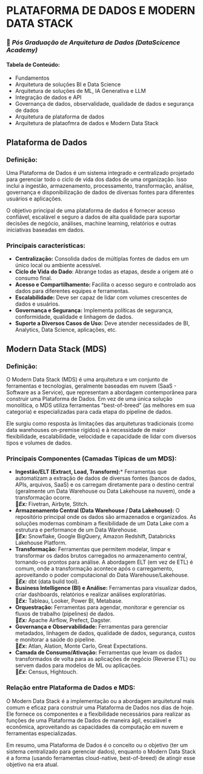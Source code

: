 # PLATAFORMA DE DADOS E MODERN DATA STACK

### 🚀 ***Pós Graduação de Arquitetura de Dados (DataScicence Academy)***

#### Tabela de Conteúdo:
- Fundamentos
- Arquitetura de soluções BI e Data Science
- Arquitetura de soluções de ML, IA Generativa e LLM
- Integração de dados e API
- Governança de dados, observalidade, qualidade de dados e segurança de dados
- Arquitetura de plataforma de dados
- Arquitetura de plataofmra de dados e Modern Data Stack


## Plataforma de Dados 
### Definição:
Uma Plataforma de Dados é um sistema integrado e centralizado projetado para gerenciar todo o ciclo de vida dos dados de uma organização. Isso inclui a ingestão, armazenamento, processamento, transformação, análise, governança e disponibilização de dados de diversas fontes para diferentes usuários e aplicações.

O objetivo principal de uma plataforma de dados é fornecer acesso confiável, escalável e seguro a dados de alta qualidade para suportar decisões de negócio, análises, machine learning, relatórios e outras iniciativas baseadas em dados.

### Principais características:
- **Centralização:** Consolida dados de múltiplas fontes de dados em um único local ou ambiente acessível.
- **Ciclo de Vida do Dado**: Abrange todas as etapas, desde a origem até o consumo final.
- **Acesso e Compartilhamento:** Facilita o acesso seguro e controlado aos dados para diferentes equipes e ferramentas.
- **Escalabilidade:** Deve ser capaz de lidar com volumes crescentes de dados e usuários.
- **Governança e Segurança:** Implementa políticas de segurança, conformidade, qualidade e linhagem de dados.
- **Suporte a Diversos Casos de Uso:** Deve atender necessidades de BI, Analytics, Data Science, aplicações, etc.


## Modern Data Stack (MDS)

### Definição:
O Modern Data Stack (MDS) é uma arquitetura e um conjunto de ferramentas e tecnologias, geralmente baseadas em nuvem (SaaS - Software as a Service), que representam a abordagem contemporânea para construir uma Plataforma de Dados. Em vez de uma única solução monolítica, o MDS utiliza ferramentas "best-of-breed" (as melhores em sua categoria) e especializadas para cada etapa do pipeline de dados.

Ele surgiu como resposta às limitações das arquiteturas tradicionais (como data warehouses on-premise rígidos) e à necessidade de maior flexibilidade, escalabilidade, velocidade e capacidade de lidar com diversos tipos e volumes de dados.

### Principais Componentes (Camadas Típicas de um MDS):

- **Ingestão/ELT (Extract, Load, Transform):*** Ferramentas que automatizam a extração de dados de diversas fontes (bancos de dados, APIs, arquivos, SaaS) e os carregam diretamente para o destino central (geralmente um Data Warehouse ou Data Lakehouse na nuvem), onde a transformação ocorre.  
🔹***Ex:*** Fivetran, Airbyte, Stitch.
- **Armazenamento Central (Data Warehouse / Data Lakehouse):** O repositório principal onde os dados são armazenados e organizados. As soluções modernas combinam a flexibilidade de um Data Lake com a estrutura e performance de um Data Warehouse.  
🔹***Ex:*** Snowflake, Google BigQuery, Amazon Redshift, Databricks Lakehouse Platform.
- **Transformação:** Ferramentas que permitem modelar, limpar e transformar os dados brutos carregados no armazenamento central, tornando-os prontos para análise. A abordagem ELT (em vez de ETL) é comum, onde a transformação acontece após o carregamento, aproveitando o poder computacional do Data Warehouse/Lakehouse.  
🔹***Ex:*** dbt (data build tool).
- **Business Intelligence (BI) e Análise:** Ferramentas para visualizar dados, criar dashboards, relatórios e realizar análises exploratórias.  
🔹***Ex:*** Tableau, Looker, Power BI, Metabase.
- **Orquestração:** Ferramentas para agendar, monitorar e gerenciar os fluxos de trabalho (pipelines) de dados.  
🔹***Ex:*** Apache Airflow, Prefect, Dagster.
- **Governança e Observabilidade:** Ferramentas para gerenciar metadados, linhagem de dados, qualidade de dados, segurança, custos e monitorar a saúde do pipeline.  
🔹***Ex:*** Atlan, Alation, Monte Carlo, Great Expectations.
- **Camada de Consumo/Ativação:** Ferramentas que levam os dados transformados de volta para as aplicações de negócio (Reverse ETL) ou servem dados para modelos de ML ou aplicações.  
🔹***Ex:*** Census, Hightouch.

### Relação entre Plataforma de Dados e MDS:

O Modern Data Stack é a implementação ou a abordagem arquitetural mais comum e eficaz para construir uma Plataforma de Dados nos dias de hoje. Ele fornece os componentes e a flexibilidade necessários para realizar as funções de uma Plataforma de Dados de maneira ágil, escalável e econômica, aproveitando as capacidades da computação em nuvem e ferramentas especializadas.

Em resumo, uma Plataforma de Dados é o conceito ou o objetivo (ter um sistema centralizado para gerenciar dados), enquanto o Modern Data Stack é a forma (usando ferramentas cloud-native, best-of-breed) de atingir esse objetivo na era atual.
